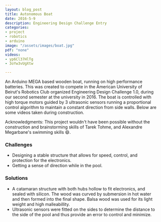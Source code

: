 ```yaml
---
layout: blog_post
title: Autonomous Boat
date: 2016-5-9
description: Engineering Design Challenge Entry
categories:
- project
- robotics
- arduino
image: "/assets/images/boat.jpg"
pdf: "none"
videos:
- yp6Cl37HlTg
- 3oYw3vUgXtw

---
```

An Arduino MEGA based wooden boat, running on high performance batteries. This was created to compete in the American University of Beirut's Robotics Club organized Engineering Design Challenge 1.0, during our second semester at the university in 2016. The boat is controlled with high torque motors guided by 3 ultrasonic sensors running a proportional control algorithm to maintain a constant direction from side walls. Below are some videos taken during construction.

Acknowledgments:  This project wouldn't have been possible without the construction and brainstorming skills of Tarek Tohme, and Alexandre Megarbane's swimming skills 😄.

### Challenges

* Designing a stable structure that allows for speed, control, and protection for the electronics.
* Getting a sense of direction while in the pool.

### Solutions

* A catamaran structure with both hubs hollow to fit electronics, and sealed with silicon. The wood was curved by submersion in hot water and then formed into the final shape. Balsa wood was used for its light weight and high malleabillity. 
* Ultrasonic sensors were fitted on the sides to determine the distance to the side of the pool and thus provide an error to control and minimize.